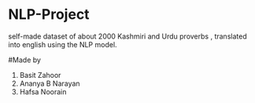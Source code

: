 # NLP-Project
self-made dataset of about 2000 Kashmiri and Urdu proverbs , translated into english using the NLP model.

#Made by
1) Basit Zahoor
2) Ananya B Narayan
3) Hafsa Noorain

